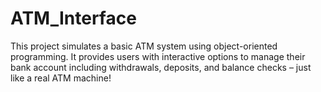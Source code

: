 # ATM_Interface
This project simulates a basic ATM system using object-oriented programming. It provides users with interactive options to manage their bank account including withdrawals, deposits, and balance checks – just like a real ATM machine!
